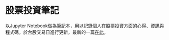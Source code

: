# 股票投資筆記  
以Jupyter Notebook做為筆記本，用以記錄個人在股票投資方面的心得、資訊與程式碼。於台股交易日進行更新，最新的一篇[在此](https://github.com/yilintung/StockInvestmentNotebook/blob/main/251013%E7%AD%86%E8%A8%98.ipynb)。  